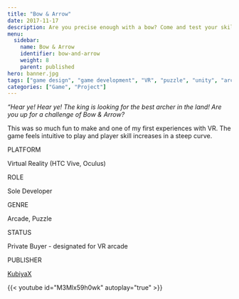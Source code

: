 ```yaml
---
title: "Bow & Arrow"
date: 2017-11-17
description: Are you precise enough with a bow? Come and test your skills! Arcade puzzle game for VR.
menu:
  sidebar:
    name: Bow & Arrow
    identifier: bow-and-arrow
    weight: 8
    parent: published
hero: banner.jpg
tags: ["game design", "game development", "VR", "puzzle", "unity", "arcade"]
categories: ["Game", "Project"]
---
```


*“Hear ye! Hear ye! The king is looking for the best archer in the land! Are you up for a challenge of Bow & Arrow?*

This was so much fun to make and one of my first experiences with VR. The game feels intuitive to play and player skill increases in a steep curve.

PLATFORM

Virtual Reality (HTC Vive, Oculus)

ROLE

Sole Developer

GENRE

Arcade, Puzzle

STATUS

Private Buyer - designated for VR arcade

PUBLISHER

[KubiyaX](https://www.kubiyax.com/)

{{< youtube id="M3Mlx59h0wk" autoplay="true" >}}